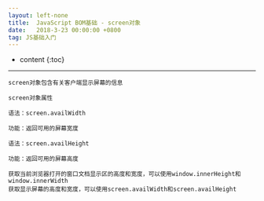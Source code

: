 ```yaml
---
layout: left-none
title:  JavaScript BOM基础 - screen对象
date:   2018-3-23 00:00:00 +0800
tag: JS基础入门
---
```

* content
{:toc}
<hr>

```
screen对象包含有关客户端显示屏幕的信息
```

```
screen对象属性

语法：screen.availWidth

功能：返回可用的屏幕宽度

语法：screen.availHeight

功能：返回可用的屏幕高度

获取当前浏览器打开的窗口文档显示区的高度和宽度，可以使用window.innerHeight和window.innerWidth
获取显示屏幕的高度和宽度，可以使用screen.availWidth和screen.availHeight
```






